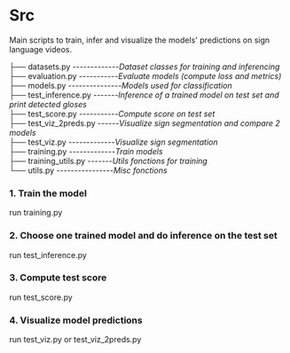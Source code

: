 # Src
Main scripts to train, infer and visualize the models' predictions on sign language videos.

├── datasets.py -------------_Dataset classes for training and inferencing_  
├── evaluation.py -----------_Evaluate models (compute loss and metrics)_  
├── models.py ---------------_Models used for classification_  
├── test_inference.py -------_Inference of a trained model on test set and print detected gloses_  
├── test_score.py -----------_Compute score on test set_  
├── test_viz_2preds.py ------_Visualize sign segmentation and compare 2 models_  
├── test_viz.py -------------_Visualize sign segmentation_  
├── training.py -------------_Train models_  
├── training_utils.py -------_Utils fonctions for training_  
└── utils.py ----------------_Misc fonctions_  

### 1. Train the model 
run training.py  
### 2. Choose one trained model and do inference on the test set 
run test_inference.py
### 3. Compute test score 
run test_score.py
### 4. Visualize model predictions
run test_viz.py or test_viz_2preds.py
